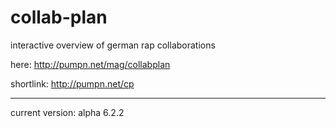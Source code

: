 # collab-plan
interactive overview of german rap collaborations

here: http://pumpn.net/mag/collabplan

shortlink: http://pumpn.net/cp

<hr>

current version: alpha 6.2.2